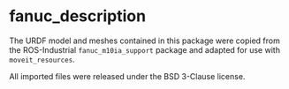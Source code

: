 # fanuc_description

The URDF model and meshes contained in this package were copied from the ROS-Industrial `fanuc_m10ia_support` package and adapted for use with `moveit_resources`.

All imported files were released under the BSD 3-Clause license.
